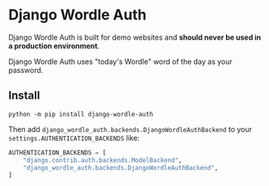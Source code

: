 # Django Wordle Auth

Django Wordle Auth is built for demo websites and **should never be used in a production environment**.

Django Wordle Auth uses "today's Wordle" word of the day as your password.

## Install

```shell
python -m pip install django-wordle-auth
```

Then add `django_wordle_auth.backends.DjangoWordleAuthBackend` to your `settings.AUTHENTICATION_BACKENDS` like:

```python
AUTHENTICATION_BACKENDS = [
    "django.contrib.auth.backends.ModelBackend",
    "django_wordle_auth.backends.DjangoWordleAuthBackend",
]
```
